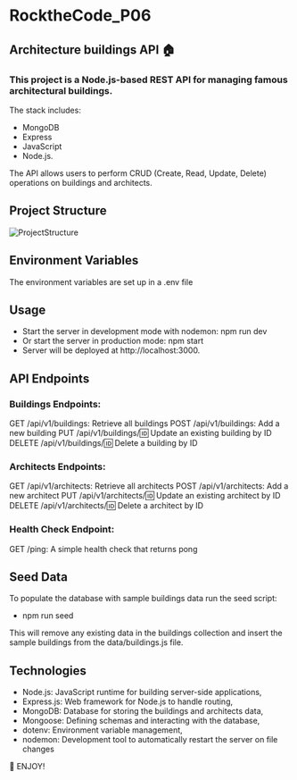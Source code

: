 # RocktheCode_P06

## Architecture buildings API 🏠

### This project is a Node.js-based REST API for managing famous architectural buildings. 

The stack includes:
- MongoDB
- Express
- JavaScript
- Node.js.

The API allows users to perform CRUD (Create, Read, Update, Delete) operations on buildings and architects.

## Project Structure
![ProjectStructure](https://github.com/user-attachments/assets/f215804f-79ee-489d-85c5-9e5740a6b96e)


## Environment Variables
The environment variables are set up in a .env file 

## Usage
- Start the server in development mode with nodemon: npm run dev
- Or start the server in production mode: npm start
- Server will be deployed at http://localhost:3000.

## API Endpoints

### Buildings Endpoints:
GET /api/v1/buildings: Retrieve all buildings
POST /api/v1/buildings: Add a new building
PUT /api/v1/buildings/:id: Update an existing building by ID
DELETE /api/v1/buildings/:id: Delete a building by ID

### Architects Endpoints:
GET /api/v1/architects: Retrieve all architects 
POST /api/v1/architects: Add a new architect 
PUT /api/v1/architects/:id: Update an existing architect by ID
DELETE /api/v1/architects/:id: Delete a architect by ID

### Health Check Endpoint:
GET /ping: A simple health check that returns pong

## Seed Data
To populate the database with sample buildings data run the seed script: 
- npm run seed

This will remove any existing data in the buildings collection and insert the sample buildings from the data/buildings.js file.

## Technologies
- Node.js: JavaScript runtime for building server-side applications,
- Express.js: Web framework for Node.js to handle routing,
- MongoDB: Database for storing the buildings and architects data,
- Mongoose: Defining schemas and interacting with the database,
- dotenv: Environment variable management,
- nodemon: Development tool to automatically restart the server on file changes

🤍 ENJOY!

